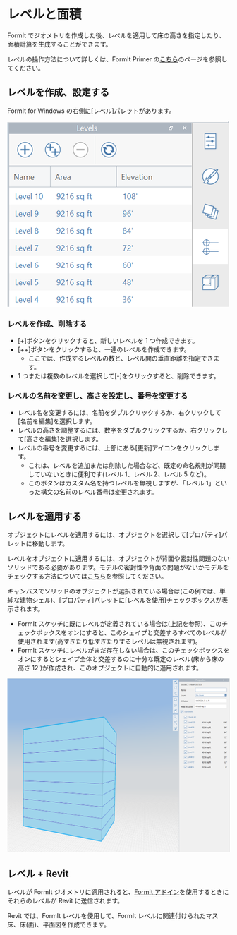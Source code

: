 # レベルと面積

FormIt でジオメトリを作成した後、レベルを適用して床の高さを指定したり、面積計算を生成することができます。

レベルの操作方法について詳しくは、FormIt Primer の[こちら](../formit-primer/part-i/adding-floors-with-levels.md)のページを参照してください。

## レベルを作成、設定する

FormIt for Windows の右側に[レベル]パレットがあります。

![](../.gitbook/assets/20191217-levels-panel-1.png)

### レベルを作成、削除する

* [+]ボタンをクリックすると、新しいレベルを 1 つ作成できます。
* [++]ボタンをクリックすると、一連のレベルを作成できます。
   * ここでは、作成するレベルの数と、レベル間の垂直距離を指定できます。
* 1 つまたは複数のレベルを選択して[-]をクリックすると、削除できます。

### レベルの名前を変更し、高さを設定し、番号を変更する

* レベル名を変更するには、名前をダブルクリックするか、右クリックして[名前を編集]を選択します。
* レベルの高さを調整するには、数字をダブルクリックするか、右クリックして[高さを編集]を選択します。
* レベルの番号を変更するには、上部にある[更新]アイコンをクリックします。
   * これは、レベルを追加または削除した場合など、既定の命名規則が同期していないときに便利です(レベル 1、レベル 2、レベル 5 など)。
   * このボタンはカスタム名を持つレベルを無視しますが、「レベル 1」といった構文の名前のレベル番号は変更されます。

## レベルを適用する

オブジェクトにレベルを適用するには、オブジェクトを選択して[プロパティ]パレットに移動します。

レベルをオブジェクトに適用するには、オブジェクトが背面や密封性問題のないソリッドである必要があります。モデルの密封性や背面の問題がないかモデルをチェックする方法については[こちら](https://formit.autodesk.com/blog/post/repairing-solid-models)を参照してください。

キャンバスでソリッドのオブジェクトが選択されている場合は(この例では、単純な建物シェル)、[プロパティ]パレットに[レベルを使用]チェックボックスが表示されます。

* FormIt スケッチに既にレベルが定義されている場合は(上記を参照)、このチェックボックスをオンにすると、このシェイプと交差するすべてのレベルが使用されます(高すぎたり低すぎたりするレベルは無視されます)。
* FormIt スケッチにレベルがまだ存在しない場合は、このチェックボックスをオンにするとシェイプ全体と交差するのに十分な既定のレベル(床から床の高さ 12')が作成され、このオブジェクトに自動的に適用されます。

![](../.gitbook/assets/20191217-properties-panel.png)

## レベル + Revit

レベルが FormIt ジオメトリに適用されると、[FormIt アドイン](https://formit.autodesk.com/page/formit-revit)を使用するときにそれらのレベルが Revit に送信されます。

Revit では、FormIt レベルを使用して、FormIt レベルに関連付けられたマス床、床\(面\)、平面図を作成できます。
